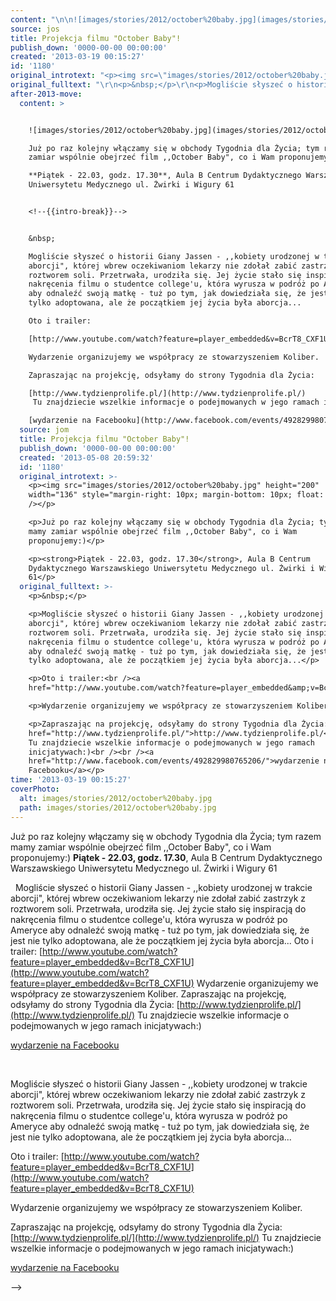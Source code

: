 ```yaml
---
content: "\n\n![images/stories/2012/october%20baby.jpg](images/stories/2012/october%20baby.jpg)\nJuż po raz kolejny włączamy się w obchody Tygodnia dla Życia; tym razem mamy zamiar wspólnie obejrzeć film ,,October Baby\", co i Wam proponujemy:)\n**Piątek - 22.03, godz. 17.30**, Aula B Centrum Dydaktycznego Warszawskiego Uniwersytetu Medycznego ul. Żwirki i Wigury 61\n\n<!--{{intro-break}}-->\n\n&nbsp;\nMogliście słyszeć o historii Giany Jassen - ,,kobiety urodzonej w trakcie aborcji\", której wbrew oczekiwaniom lekarzy nie zdołał zabić zastrzyk z roztworem soli. Przetrwała, urodziła się. Jej życie stało się inspiracją do nakręcenia filmu o studentce college'u, która wyrusza w podróż po Ameryce aby odnaleźć swoją matkę - tuż po tym, jak dowiedziała się, że jest nie tylko adoptowana, ale że początkiem jej życia była aborcja...\nOto i trailer:\n[http://www.youtube.com/watch?feature=player_embedded&v=BcrT8_CXF1U](http://www.youtube.com/watch?feature=player_embedded&v=BcrT8_CXF1U)\nWydarzenie organizujemy we współpracy ze stowarzyszeniem Koliber.\nZapraszając na projekcję, odsyłamy do strony Tygodnia dla Życia:\n[http://www.tydzienprolife.pl/](http://www.tydzienprolife.pl/)\n Tu znajdziecie wszelkie informacje o podejmowanych w jego ramach inicjatywach:)\n\n[wydarzenie na Facebooku](http://www.facebook.com/events/492829980765206/)\n\n\n<!--CONTENT FROM OLD SERVER (jos before 2013): \n\n![images/stories/2012/october%20baby.jpg](images/stories/2012/october%20baby.jpg)\n\r\n\nJuż po raz kolejny włączamy się w obchody Tygodnia dla Życia; tym razem mamy zamiar wspólnie obejrzeć film ,,October Baby\", co i Wam proponujemy:)\n\r\n\n**Piątek - 22.03, godz. 17.30**, Aula B Centrum Dydaktycznego Warszawskiego Uniwersytetu Medycznego ul. Żwirki i Wigury 61\n\r\n\n<!--{{intro-break}}-->\n\r\n\n&nbsp;\n\r\n\nMogliście słyszeć o historii Giany Jassen - ,,kobiety urodzonej w trakcie aborcji\", której wbrew oczekiwaniom lekarzy nie zdołał zabić zastrzyk z roztworem soli. Przetrwała, urodziła się. Jej życie stało się inspiracją do nakręcenia filmu o studentce college'u, która wyrusza w podróż po Ameryce aby odnaleźć swoją matkę - tuż po tym, jak dowiedziała się, że jest nie tylko adoptowana, ale że początkiem jej życia była aborcja...\n\r\n\nOto i trailer:\n[http://www.youtube.com/watch?feature=player_embedded&v=BcrT8_CXF1U](http://www.youtube.com/watch?feature=player_embedded&v=BcrT8_CXF1U)\n\r\n\nWydarzenie organizujemy we współpracy ze stowarzyszeniem Koliber.\n\r\n\nZapraszając na projekcję, odsyłamy do strony Tygodnia dla Życia:\n[http://www.tydzienprolife.pl/](http://www.tydzienprolife.pl/)\n Tu znajdziecie wszelkie informacje o podejmowanych w jego ramach inicjatywach:)\n\n[wydarzenie na Facebooku](http://www.facebook.com/events/492829980765206/)\n\n-->"
source: jos
title: Projekcja filmu "October Baby"!
publish_down: '0000-00-00 00:00:00'
created: '2013-03-19 00:15:27'
id: '1180'
original_introtext: "<p><img src=\"images/stories/2012/october%20baby.jpg\" height=\"200\" width=\"136\" style=\"margin-right: 10px; margin-bottom: 10px; float: left;\" /></p>\r\n<p>Już po raz kolejny włączamy się w obchody Tygodnia dla Życia; tym razem mamy zamiar wspólnie obejrzeć film ,,October Baby\", co i Wam proponujemy:)</p>\r\n<p><strong>Piątek - 22.03, godz. 17.30</strong>, Aula B Centrum Dydaktycznego Warszawskiego Uniwersytetu Medycznego ul. Żwirki i Wigury 61</p>\r\n"
original_fulltext: "\r\n<p>&nbsp;</p>\r\n<p>Mogliście słyszeć o historii Giany Jassen - ,,kobiety urodzonej w trakcie aborcji\", której wbrew oczekiwaniom lekarzy nie zdołał zabić zastrzyk z roztworem soli. Przetrwała, urodziła się. Jej życie stało się inspiracją do nakręcenia filmu o studentce college'u, która wyrusza w podróż po Ameryce aby odnaleźć swoją matkę - tuż po tym, jak dowiedziała się, że jest nie tylko adoptowana, ale że początkiem jej życia była aborcja...</p>\r\n<p>Oto i trailer:<br /><a href=\"http://www.youtube.com/watch?feature=player_embedded&amp;v=BcrT8_CXF1U\">http://www.youtube.com/watch?feature=player_embedded&amp;v=BcrT8_CXF1U</a></p>\r\n<p>Wydarzenie organizujemy we współpracy ze stowarzyszeniem Koliber.</p>\r\n<p>Zapraszając na projekcję, odsyłamy do strony Tygodnia dla Życia:<br /><a href=\"http://www.tydzienprolife.pl/\">http://www.tydzienprolife.pl/</a><br /> Tu znajdziecie wszelkie informacje o podejmowanych w jego ramach inicjatywach:)<br /><br /><a href=\"http://www.facebook.com/events/492829980765206/\">wydarzenie na Facebooku</a></p>"
after-2013-move:
  content: >


    ![images/stories/2012/october%20baby.jpg](images/stories/2012/october%20baby.jpg)

    Już po raz kolejny włączamy się w obchody Tygodnia dla Życia; tym razem mamy
    zamiar wspólnie obejrzeć film ,,October Baby", co i Wam proponujemy:)

    **Piątek - 22.03, godz. 17.30**, Aula B Centrum Dydaktycznego Warszawskiego
    Uniwersytetu Medycznego ul. Żwirki i Wigury 61


    <!--{{intro-break}}-->


    &nbsp;

    Mogliście słyszeć o historii Giany Jassen - ,,kobiety urodzonej w trakcie
    aborcji", której wbrew oczekiwaniom lekarzy nie zdołał zabić zastrzyk z
    roztworem soli. Przetrwała, urodziła się. Jej życie stało się inspiracją do
    nakręcenia filmu o studentce college'u, która wyrusza w podróż po Ameryce
    aby odnaleźć swoją matkę - tuż po tym, jak dowiedziała się, że jest nie
    tylko adoptowana, ale że początkiem jej życia była aborcja...

    Oto i trailer:

    [http://www.youtube.com/watch?feature=player_embedded&v=BcrT8_CXF1U](http://www.youtube.com/watch?feature=player_embedded&v=BcrT8_CXF1U)

    Wydarzenie organizujemy we współpracy ze stowarzyszeniem Koliber.

    Zapraszając na projekcję, odsyłamy do strony Tygodnia dla Życia:

    [http://www.tydzienprolife.pl/](http://www.tydzienprolife.pl/)
     Tu znajdziecie wszelkie informacje o podejmowanych w jego ramach inicjatywach:)

    [wydarzenie na Facebooku](http://www.facebook.com/events/492829980765206/)
  source: jom
  title: Projekcja filmu "October Baby"!
  publish_down: '0000-00-00 00:00:00'
  created: '2013-05-08 20:59:32'
  id: '1180'
  original_introtext: >-
    <p><img src="images/stories/2012/october%20baby.jpg" height="200"
    width="136" style="margin-right: 10px; margin-bottom: 10px; float: left;"
    /></p>

    <p>Już po raz kolejny włączamy się w obchody Tygodnia dla Życia; tym razem
    mamy zamiar wspólnie obejrzeć film ,,October Baby", co i Wam
    proponujemy:)</p>

    <p><strong>Piątek - 22.03, godz. 17.30</strong>, Aula B Centrum
    Dydaktycznego Warszawskiego Uniwersytetu Medycznego ul. Żwirki i Wigury
    61</p>
  original_fulltext: >-
    <p>&nbsp;</p>

    <p>Mogliście słyszeć o historii Giany Jassen - ,,kobiety urodzonej w trakcie
    aborcji", której wbrew oczekiwaniom lekarzy nie zdołał zabić zastrzyk z
    roztworem soli. Przetrwała, urodziła się. Jej życie stało się inspiracją do
    nakręcenia filmu o studentce college'u, która wyrusza w podróż po Ameryce
    aby odnaleźć swoją matkę - tuż po tym, jak dowiedziała się, że jest nie
    tylko adoptowana, ale że początkiem jej życia była aborcja...</p>

    <p>Oto i trailer:<br /><a
    href="http://www.youtube.com/watch?feature=player_embedded&amp;v=BcrT8_CXF1U">http://www.youtube.com/watch?feature=player_embedded&amp;v=BcrT8_CXF1U</a></p>

    <p>Wydarzenie organizujemy we współpracy ze stowarzyszeniem Koliber.</p>

    <p>Zapraszając na projekcję, odsyłamy do strony Tygodnia dla Życia:<br /><a
    href="http://www.tydzienprolife.pl/">http://www.tydzienprolife.pl/</a><br />
    Tu znajdziecie wszelkie informacje o podejmowanych w jego ramach
    inicjatywach:)<br /><br /><a
    href="http://www.facebook.com/events/492829980765206/">wydarzenie na
    Facebooku</a></p>
time: '2013-03-19 00:15:27'
coverPhoto:
  alt: images/stories/2012/october%20baby.jpg
  path: images/stories/2012/october%20baby.jpg
---
```

Już po raz kolejny włączamy się w obchody Tygodnia dla Życia; tym razem mamy zamiar wspólnie obejrzeć film ,,October Baby", co i Wam proponujemy:)
**Piątek - 22.03, godz. 17.30**, Aula B Centrum Dydaktycznego Warszawskiego Uniwersytetu Medycznego ul. Żwirki i Wigury 61

<!--{{intro-break}}-->

&nbsp;
Mogliście słyszeć o historii Giany Jassen - ,,kobiety urodzonej w trakcie aborcji", której wbrew oczekiwaniom lekarzy nie zdołał zabić zastrzyk z roztworem soli. Przetrwała, urodziła się. Jej życie stało się inspiracją do nakręcenia filmu o studentce college'u, która wyrusza w podróż po Ameryce aby odnaleźć swoją matkę - tuż po tym, jak dowiedziała się, że jest nie tylko adoptowana, ale że początkiem jej życia była aborcja...
Oto i trailer:
[http://www.youtube.com/watch?feature=player_embedded&v=BcrT8_CXF1U](http://www.youtube.com/watch?feature=player_embedded&v=BcrT8_CXF1U)
Wydarzenie organizujemy we współpracy ze stowarzyszeniem Koliber.
Zapraszając na projekcję, odsyłamy do strony Tygodnia dla Życia:
[http://www.tydzienprolife.pl/](http://www.tydzienprolife.pl/)
 Tu znajdziecie wszelkie informacje o podejmowanych w jego ramach inicjatywach:)

[wydarzenie na Facebooku](http://www.facebook.com/events/492829980765206/)


<!--CONTENT FROM OLD SERVER (jos before 2013): 




Już po raz kolejny włączamy się w obchody Tygodnia dla Życia; tym razem mamy zamiar wspólnie obejrzeć film ,,October Baby", co i Wam proponujemy:)


**Piątek - 22.03, godz. 17.30**, Aula B Centrum Dydaktycznego Warszawskiego Uniwersytetu Medycznego ul. Żwirki i Wigury 61


<!--{{intro-break}}-->


&nbsp;


Mogliście słyszeć o historii Giany Jassen - ,,kobiety urodzonej w trakcie aborcji", której wbrew oczekiwaniom lekarzy nie zdołał zabić zastrzyk z roztworem soli. Przetrwała, urodziła się. Jej życie stało się inspiracją do nakręcenia filmu o studentce college'u, która wyrusza w podróż po Ameryce aby odnaleźć swoją matkę - tuż po tym, jak dowiedziała się, że jest nie tylko adoptowana, ale że początkiem jej życia była aborcja...


Oto i trailer:
[http://www.youtube.com/watch?feature=player_embedded&v=BcrT8_CXF1U](http://www.youtube.com/watch?feature=player_embedded&v=BcrT8_CXF1U)


Wydarzenie organizujemy we współpracy ze stowarzyszeniem Koliber.


Zapraszając na projekcję, odsyłamy do strony Tygodnia dla Życia:
[http://www.tydzienprolife.pl/](http://www.tydzienprolife.pl/)
 Tu znajdziecie wszelkie informacje o podejmowanych w jego ramach inicjatywach:)

[wydarzenie na Facebooku](http://www.facebook.com/events/492829980765206/)

-->

<!--{{json:{"created_date":"2013-03-19 00:15:27","publish_down":"0000-00-00 00:00:00","id":"1180"}}}-->